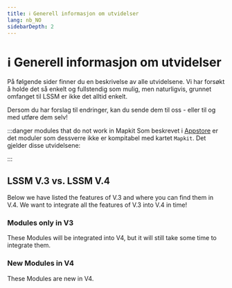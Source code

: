 ```yaml
---
title: ℹ️ Generell informasjon om utvidelser
lang: nb_NO
sidebarDepth: 2
---
```


# ℹ️ Generell informasjon om utvidelser

På følgende sider finner du en beskrivelse av alle utvidelsene.
Vi har forsøkt å holde det så enkelt og fullstendig som mulig, men naturligvis, grunnet omfanget til LSSM er ikke det alltid enkelt.

Dersom du har forslag til endringer, kan du sende dem til oss - eller til og med utføre dem selv!

:::danger modules that do not work in Mapkit
Som beskrevet i [Appstore](appstore.md) er det moduler som dessverre ikke er kompitabel med kartet `Mapkit`. Det gjelder disse utvidelsene:

<mapkit-modules settings-text="And these settings"/>
:::

## LSSM V.3 vs. LSSM V.4

Below we have listed the features of V.3 and where you can find them in V.4.
We want to integrate all the features of V.3 into V.4 in time!

<v3-v4-comparison-integrated/>

### Modules only in V3

These Modules will be integrated into V4, but it will still take some time to integrate them.

<v3-v4-comparison-v3only/>

### New Modules in V4

These Modules are new in V4.

<v3-v4-comparison-new/>

<!-- ==START_FOOTER== Do NOT edit anything below this line! Any edits will be removed as content is auto generated! -->
[lssm.status]: https://status.lss-manager.de/
[lssm.discord]: https://discord.gg/RcTNjpB
[lssm.userscript]: https://v4.lss-manager.de/lssm-v4.user.js
[lssm.donations]: https://donate.lss-manager.de/
[docs]: https://docs.lss-manager.de/
[docs.apps]: /nb_NO/apps/
[docs.appstore]: /nb_NO/appstore/
[docs.bugs]: /nb_NO/bugs/
[docs.error_report]: /nb_NO/error_report/
[docs.faq]: /nb_NO/faq/
[docs.metadata]: /nb_NO/metadata/
[docs.other]: /nb_NO/other/
[docs.settings]: /nb_NO/settings/
[docs.suggestions]: /nb_NO/suggestions/
[docs.support]: /nb_NO/support/
[games.self]: https://nodsentralspillet.com
[tampermonkey]: https://tampermonkey.net/
[github]: https://github.com/LSS-Manager/LSSM-V.4
[github.issues]: https://github.com/LSS-Manager/LSSM-V.4/issues
[github.issues.open]: https://github.com/LSS-Manager/LSSM-V.4/issues?q=is%3Aissue+is%3Aopen+label%3Abug